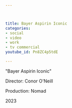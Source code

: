```yaml
---



title: Bayer Aspirin Iconic
categories:
- social
- video
- work
- tv commercial
youtube_id: Pn8ZC4p5tdE

---
```

"Bayer Aspirin Iconic"

Director: Conor O'Neill

Production: Nomad

2023